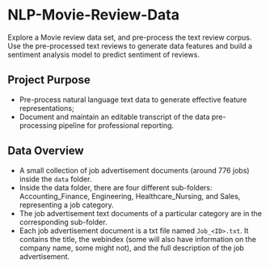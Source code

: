 # NLP-Movie-Review-Data
Explore a Movie review data set, and pre-process the text review corpus. Use the pre-processed text reviews to generate data features and build a sentiment analysis model to predict sentiment of reviews.


## Project Purpose
+ Pre-process natural language text data to generate effective feature representations;
+ Document and maintain an editable transcript of the data pre-processing pipeline for
professional reporting.

## Data Overview
+ A small collection of job advertisement documents (around 776 jobs) inside the `data` folder.
+ Inside the data folder, there are four different sub-folders: Accounting_Finance, Engineering, Healthcare_Nursing, and Sales, representing a job category.
+ The job advertisement text documents of a particular category are in the corresponding sub-folder.
+ Each job advertisement document is a txt file named `Job_<ID>.txt`. It contains the title, the webindex (some will also have information on the company name, some might not), and the full description of the job advertisement.
